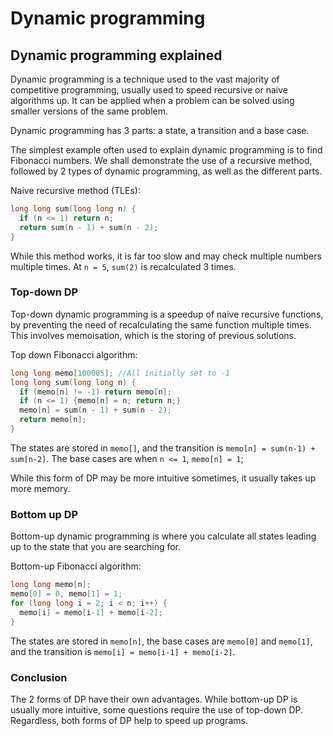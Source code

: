 # Dynamic programming

## Dynamic programming explained

Dynamic programming is a technique used to the vast majority of competitive programming,
usually used to speed recursive or naive algorithms up.
It can be applied when a problem can be solved using smaller versions of the same problem.

Dynamic programming has 3 parts: a state, a transition and a base case.

The simplest example often used to explain dynamic programming is to find Fibonacci numbers.
We shall demonstrate the use of a recursive method, followed by 2 types of dynamic programming, as well as the different parts.

Naive recursive method (TLEs):

```cpp
long long sum(long long n) {
  if (n <= 1) return n;
  return sum(n - 1) + sum(n - 2);
}
```

While this method works, it is far too slow and may check multiple numbers multiple times.
At `n = 5`, `sum(2)` is recalculated 3 times.

### Top-down DP

Top-down dynamic programming is a speedup of naive recursive functions, by preventing the need of recalculating the same function multiple times.
This involves memoisation, which is the storing of previous solutions.

Top down Fibonacci algorithm:

```cpp
long long memo[100005]; //All initially set to -1
long long sum(long long n) {
  if (memo[n] != -1) return memo[n];
  if (n <= 1) {memo[n] = n; return n;}
  memo[n] = sum(n - 1) + sum(n - 2);
  return memo[n];
}
```

The states are stored in `memo[]`, and the transition is `memo[n] = sum(n-1) + sum[n-2]`. The base cases are when `n <= 1`, `memo[n] = 1`;

While this form of DP may be more intuitive sometimes, it usually takes up more memory.

### Bottom up DP

Bottom-up dynamic programming is where you calculate all states leading up to the state that you are searching for.

Bottom-up Fibonacci algorithm:

```cpp
long long memo[n];
memo[0] = 0, memo[1] = 1;
for (long long i = 2; i < n; i++) {
  memo[i] = memo[i-1] + memo[i-2];
}
```

The states are stored in `memo[n]`, the base cases are `memo[0]` and `memo[1]`, and the transition is `memo[i] = memo[i-1] + memo[i-2]`.

### Conclusion

The 2 forms of DP have their own advantages.
While bottom-up DP is usually more intuitive, some questions require the use of top-down DP.
Regardless, both forms of DP help to speed up programs.
